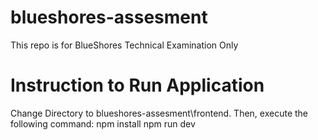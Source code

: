 # blueshores-assesment
 This repo is for BlueShores Technical Examination Only

# Instruction to Run Application
 Change Directory to blueshores-assesment\frontend.
 Then, execute the following command: 
 npm install
 npm run dev